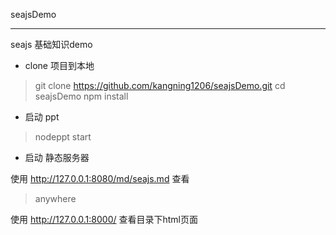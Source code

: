 seajsDemo

---

seajs 基础知识demo

- clone 项目到本地

> git clone https://github.com/kangning1206/seajsDemo.git
> cd seajsDemo
> npm install

- 启动 ppt

> nodeppt start

- 启动 静态服务器

使用 http://127.0.0.1:8080/md/seajs.md 查看

> anywhere


使用 http://127.0.0.1:8000/ 查看目录下html页面


